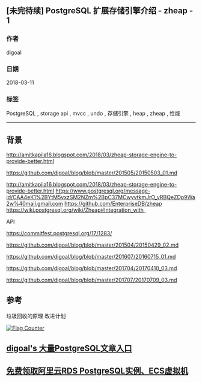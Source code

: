 ## [未完待续] PostgreSQL 扩展存储引擎介绍 - zheap - 1
           
### 作者                                                           
digoal                                                           
                                                           
### 日期                                                           
2018-03-11                                                        
                                                           
### 标签                                                           
PostgreSQL , storage api , mvcc , undo , 存储引擎 , heap , zheap , 性能   
                                                           
----                                                           
                                                           
## 背景       
http://amitkapila16.blogspot.com/2018/03/zheap-storage-engine-to-provide-better.html



https://github.com/digoal/blog/blob/master/201505/20150503_01.md


http://amitkapila16.blogspot.com/2018/03/zheap-storage-engine-to-provide-better.html
https://www.postgresql.org/message-id/CAA4eK1%2BYtM5vxzSM2NZm%2BpC37MCwyvtkmJrO_yRBQeZDp9Wa2w%40mail.gmail.com
https://github.com/EnterpriseDB/zheap
https://wiki.postgresql.org/wiki/Zheap#Integration_with_

API

https://commitfest.postgresql.org/17/1283/




https://github.com/digoal/blog/blob/master/201504/20150429_02.md

https://github.com/digoal/blog/blob/master/201607/20160715_01.md

https://github.com/digoal/blog/blob/master/201704/20170410_03.md

https://github.com/digoal/blog/blob/master/201707/20170709_03.md


## 参考

垃圾回收的原理
改进计划

  
<a rel="nofollow" href="http://info.flagcounter.com/h9V1"  ><img src="http://s03.flagcounter.com/count/h9V1/bg_FFFFFF/txt_000000/border_CCCCCC/columns_2/maxflags_12/viewers_0/labels_0/pageviews_0/flags_0/"  alt="Flag Counter"  border="0"  ></a>  
  
  
  
  
  
  
## [digoal's 大量PostgreSQL文章入口](https://github.com/digoal/blog/blob/master/README.md "22709685feb7cab07d30f30387f0a9ae")
  
  
## [免费领取阿里云RDS PostgreSQL实例、ECS虚拟机](https://free.aliyun.com/ "57258f76c37864c6e6d23383d05714ea")
  

